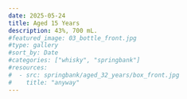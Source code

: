 ```yaml
---
date: 2025-05-24
title: Aged 15 Years
description: 43%, 700 mL.
#featured_image: 03_bottle_front.jpg
#type: gallery
#sort_by: Date
#categories: ["whisky", "springbank"]
#resources:
#  - src: springbank/aged_32_years/box_front.jpg
#    title: "anyway"
---
```

